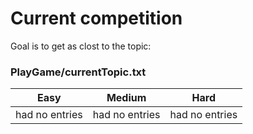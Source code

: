 # Current competition

Goal is to get as clost to the topic: 
### PlayGame/currentTopic.txt

| Easy | Medium | Hard |
| --- | --- | --- |
| had no entries | had no entries | had no entries |
